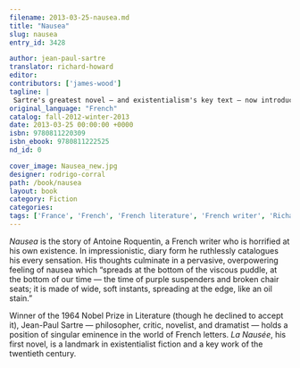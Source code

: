 ```yaml
---
filename: 2013-03-25-nausea.md
title: "Nausea"
slug: nausea
entry_id: 3428

author: jean-paul-sartre
translator: richard-howard
editor: 
contributors: ['james-wood']
tagline: |
 Sartre's greatest novel — and existentialism's key text — now introduced by James Wood
original_language: "French"
catalog: fall-2012-winter-2013
date: 2013-03-25 00:00:00 +0000 
isbn: 9780811220309
isbn_ebook: 9780811222525
nd_id: 0

cover_image: Nausea_new.jpg
designer: rodrigo-corral
path: /book/nausea
layout: book
category: Fiction
categories: 
tags: ['France', 'French', 'French literature', 'French writer', 'Richard Howard', 'Sartre', 'Twentieth Century Literature']
---
```

*Nausea* is the story of Antoine Roquentin, a French writer who is horrified at his own existence. In impressionistic, diary form he ruthlessly catalogues his every sensation. His thoughts culminate in a pervasive, overpowering feeling of nausea which “spreads at the bottom of the viscous puddle, at the bottom of our time — the time of purple suspenders and broken chair seats; it is made of wide, soft instants, spreading at the edge, like an oil stain.”

Winner of the 1964 Nobel Prize in Literature (though he declined to accept it), Jean-Paul Sartre — philosopher, critic, novelist, and dramatist — holds a position of singular eminence in the world of French letters. *La Nausée*, his first novel, is a landmark in existentialist fiction and a key work of the twentieth century.





